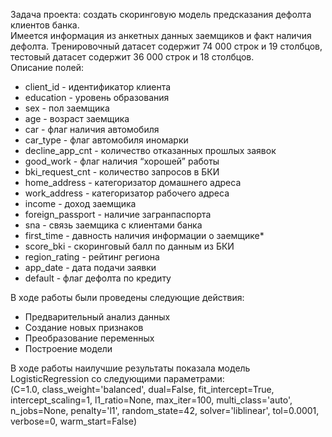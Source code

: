 Задача проекта: создать скоринговую модель предсказания дефолта клиентов банка.<br>
Имеется информация из анкетных данных заемщиков и факт наличия дефолта. Тренировочный датасет содержит 74 000 строк и 19 столбцов, тестовый датасет содержит 36 000 строк и 18 столбцов.
<br>
Описание полей:

* client_id - идентификатор клиента
* education - уровень образования
* sex - пол заемщика
* age - возраст заемщика
* car - флаг наличия автомобиля
* car_type - флаг автомобиля иномарки
* decline_app_cnt - количество отказанных прошлых заявок
* good_work - флаг наличия “хорошей” работы
* bki_request_cnt - количество запросов в БКИ
* home_address - категоризатор домашнего адреса
* work_address - категоризатор рабочего адреса
* income - доход заемщика
* foreign_passport - наличие загранпаспорта
* sna - связь заемщика с клиентами банка
* first_time - давность наличия информации о заемщике* 
* score_bki - скоринговый балл по данным из БКИ
* region_rating - рейтинг региона
* app_date - дата подачи заявки
* default - флаг дефолта по кредиту

В ходе работы были проведены следующие действия:
* Предварительный анализ данных
* Создание новых признаков
* Преобразование переменных
* Построение модели

В ходе работы наилучшие результаты показала модель LogisticRegression со следующими параметрами:<br>
(C=1.0,
class_weight='balanced',
dual=False,
fit_intercept=True,
intercept_scaling=1,
l1_ratio=None,
max_iter=100,
multi_class='auto',
n_jobs=None,
penalty='l1',
random_state=42,
solver='liblinear',
tol=0.0001,
verbose=0,
warm_start=False)
